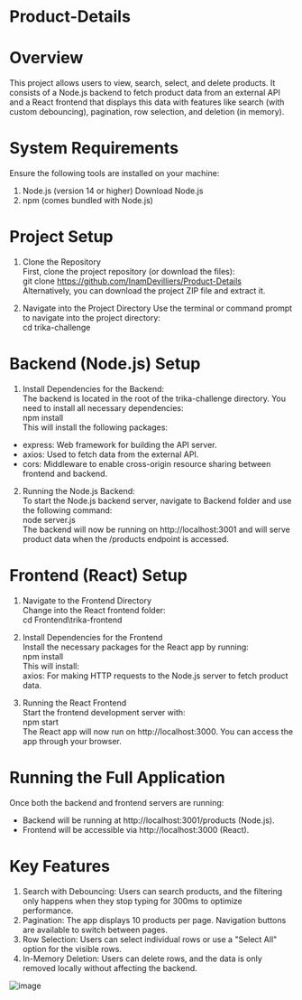 # Product-Details

# Overview
This project allows users to view, search, select, and delete products. It consists of a Node.js backend to fetch product data from an external API and a React frontend that displays this data with features like search (with custom debouncing), pagination, row selection, and deletion (in memory).

# System Requirements
Ensure the following tools are installed on your machine:
1. 	Node.js (version 14 or higher)
 	  Download Node.js
2. 	npm (comes bundled with Node.js)

# Project Setup<br>
1. Clone the Repository<br>
First, clone the project repository (or download the files):<br>
  git clone https://github.com/InamDevilliers/Product-Details<br>
Alternatively, you can download the project ZIP file and extract it.

2. Navigate into the Project Directory
Use the terminal or command prompt to navigate into the project directory:<br>
  cd trika-challenge

# Backend (Node.js) Setup
1. Install Dependencies for the Backend: <br>
The backend is located in the root of the trika-challenge directory. You need to install all necessary dependencies:<br>
 npm install<br>
This will install the following packages:<br>
* express: Web framework for building the API server.
* axios: Used to fetch data from the external API.
* cors: Middleware to enable cross-origin resource sharing between frontend and backend.

2. Running the Node.js Backend:<br>
   To start the Node.js backend server, navigate to Backend folder and use the following command:<br>
      node server.js<br>
   The backend will now be running on http://localhost:3001 and will serve product data when the /products endpoint is accessed.

# Frontend (React) Setup
1. Navigate to the Frontend Directory<br>
Change into the React frontend folder:<br>
cd Frontend\trika-frontend<br>

3. Install Dependencies for the Frontend<br>
Install the necessary packages for the React app by running:<br>
  npm install<br>
This will install:<br>
  axios: For making HTTP requests to the Node.js server to fetch product data.

4. Running the React Frontend<br>
Start the frontend development server with:<br>
  npm start<br>
The React app will now run on http://localhost:3000. You can access the app through your browser.<br>

# Running the Full Application
Once both the backend and frontend servers are running:<br>
* Backend will be running at http://localhost:3001/products (Node.js).
* Frontend will be accessible via http://localhost:3000 (React).
 
# Key Features
1. Search with Debouncing: Users can search products, and the filtering only happens when they stop typing for 300ms to optimize performance.
2. Pagination: The app displays 10 products per page. Navigation buttons are available to switch between pages.
3. Row Selection: Users can select individual rows or use a "Select All" option for the visible rows.
4. In-Memory Deletion: Users can delete rows, and the data is only removed locally without affecting the backend.
 
![image](https://github.com/user-attachments/assets/a4d6ae28-1192-4fc4-b186-54ce1cde18d6)

